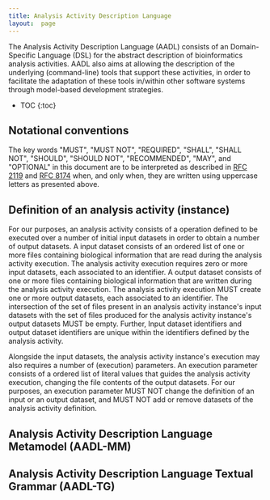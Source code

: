 ```yaml
---
title: Analysis Activity Description Language
layout:  page
---
```


The Analysis Activity Description Language (AADL) consists of an Domain-Specific Language (DSL) for the abstract description of bioinformatics analysis activities.
AADL also aims at allowing the description of the underlying (command-line) tools that support these activities, in order to facilitate the adaptation of these tools in/within other software systems through model-based development strategies.


* TOC
{:toc}

## Notational conventions

The key words "MUST", "MUST NOT", "REQUIRED", "SHALL", "SHALL NOT", "SHOULD", "SHOULD NOT", "RECOMMENDED",  "MAY", and "OPTIONAL" in this document are to be interpreted as described in [RFC 2119](https://tools.ietf.org/html/rfc2119) and [RFC 8174](https://tools.ietf.org/html/rfc8174) when, and only when, they are written using uppercase letters as presented above.




## Definition of an analysis activity (instance)

For our purposes, an analysis activity consists of a operation defined to be executed over a number of initial input datasets in order to obtain a number of output datasets.
A input dataset consists of an ordered list of one or more files containing  biological information that are read during the analysis activity execution. 
The analysis activity execution requires zero or more input datasets, each associated to an identifier.
A output dataset consists of one or more files containing biological information that are written during the analysis activity execution.
The analysis activity execution MUST create one or more output datasets, each associated to an identifier.
The intersection of the set of files present in an analysis activity instance's input datasets with the set of files produced for the analysis activity instance's output datasets MUST be empty.
Further, Input dataset identifiers and output dataset identifiers are unique within the identifiers defined by the analysis activity.

Alongside the input datasets, the analysis activity instance's execution may also requires a number of (execution) parameters.
An execution parameter consists of a ordered list of literal values that guides the analysis activity execution, changing the file contents of the output datasets.
For our purposes, an execution parameter MUST NOT change the definition of an input or an output dataset, and MUST NOT add or remove datasets of the analysis activity definition.


## Analysis Activity Description Language Metamodel (AADL-MM)



## Analysis Activity Description Language Textual Grammar (AADL-TG)
